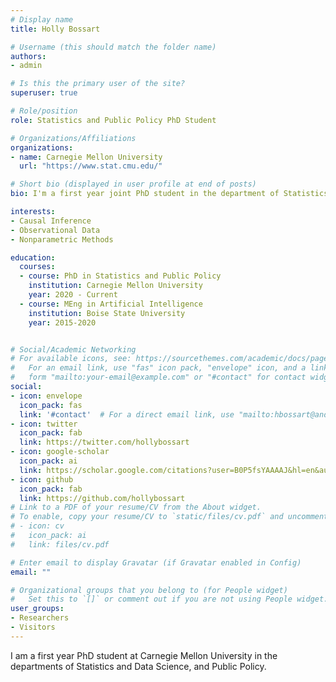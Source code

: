 ```yaml
---
# Display name
title: Holly Bossart

# Username (this should match the folder name)
authors:
- admin

# Is this the primary user of the site?
superuser: true

# Role/position
role: Statistics and Public Policy PhD Student

# Organizations/Affiliations
organizations:
- name: Carnegie Mellon University
  url: "https://www.stat.cmu.edu/"

# Short bio (displayed in user profile at end of posts)
bio: I'm a first year joint PhD student in the department of Statistics and Data Science, and the Heinz Public Policy school.

interests:
- Causal Inference
- Observational Data
- Nonparametric Methods

education:
  courses:
  - course: PhD in Statistics and Public Policy
    institution: Carnegie Mellon University
    year: 2020 - Current
  - course: MEng in Artificial Intelligence
    institution: Boise State University
    year: 2015-2020


# Social/Academic Networking
# For available icons, see: https://sourcethemes.com/academic/docs/page-builder/#icons
#   For an email link, use "fas" icon pack, "envelope" icon, and a link in the
#   form "mailto:your-email@example.com" or "#contact" for contact widget.
social:
- icon: envelope
  icon_pack: fas
  link: '#contact'  # For a direct email link, use "mailto:hbossart@andrew.cmu.edu".
- icon: twitter
  icon_pack: fab
  link: https://twitter.com/hollybossart
- icon: google-scholar
  icon_pack: ai
  link: https://scholar.google.com/citations?user=B0P5fsYAAAAJ&hl=en&authuser=3
- icon: github
  icon_pack: fab
  link: https://github.com/hollybossart
# Link to a PDF of your resume/CV from the About widget.
# To enable, copy your resume/CV to `static/files/cv.pdf` and uncomment the lines below.
# - icon: cv
#   icon_pack: ai
#   link: files/cv.pdf

# Enter email to display Gravatar (if Gravatar enabled in Config)
email: ""

# Organizational groups that you belong to (for People widget)
#   Set this to `[]` or comment out if you are not using People widget.
user_groups:
- Researchers
- Visitors
---
```


I am a first year PhD student at Carnegie Mellon University in the departments of Statistics and Data Science, and Public Policy. 
